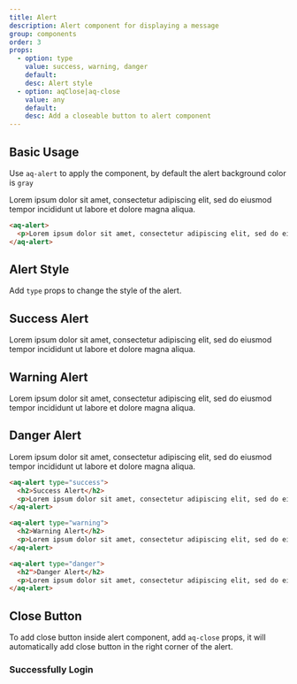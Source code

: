 ```yaml
---
title: Alert
description: Alert component for displaying a message
group: components
order: 3
props:
  - option: type
    value: success, warning, danger
    default:
    desc: Alert style
  - option: aqClose|aq-close
    value: any
    default:
    desc: Add a closeable button to alert component
---
```


## Basic Usage

Use `aq-alert` to apply the component, by default the alert background color is `gray`

<aq-alert>
  <p>Lorem ipsum dolor sit amet, consectetur adipiscing elit, sed do eiusmod tempor incididunt ut labore et dolore magna aliqua.</p>
</aq-alert>

```html
<aq-alert>
  <p>Lorem ipsum dolor sit amet, consectetur adipiscing elit, sed do eiusmod tempor incididunt ut labore et dolore magna aliqua.</p>
</aq-alert>
```

## Alert Style

Add `type` props to change the style of the alert.

<div class="grid grid-cols gap-2">
  <aq-alert type="success">
    <h2 class="text-green-800">Success Alert</h2>
    <p>Lorem ipsum dolor sit amet, consectetur adipiscing elit, sed do eiusmod tempor incididunt ut labore et dolore magna aliqua.</p>
  </aq-alert>

  <aq-alert type="warning">
    <h2 class="text-yellow-800">Warning Alert</h2>
    <p>Lorem ipsum dolor sit amet, consectetur adipiscing elit, sed do eiusmod tempor incididunt ut labore et dolore magna aliqua.</p>
  </aq-alert>

  <aq-alert type="danger">
    <h2 class="text-red-800">Danger Alert</h2>
    <p>Lorem ipsum dolor sit amet, consectetur adipiscing elit, sed do eiusmod tempor incididunt ut labore et dolore magna aliqua.</p>
  </aq-alert>
</div>

```html
<aq-alert type="success">
  <h2>Success Alert</h2>
  <p>Lorem ipsum dolor sit amet, consectetur adipiscing elit, sed do eiusmod tempor incididunt ut labore et dolore magna aliqua.</p>
</aq-alert>

<aq-alert type="warning">
  <h2>Warning Alert</h2>
  <p>Lorem ipsum dolor sit amet, consectetur adipiscing elit, sed do eiusmod tempor incididunt ut labore et dolore magna aliqua.</p>
</aq-alert>

<aq-alert type="danger">
  <h2">Danger Alert</h2>
  <p>Lorem ipsum dolor sit amet, consectetur adipiscing elit, sed do eiusmod tempor incididunt ut labore et dolore magna aliqua.</p>
</aq-alert>
```

## Close Button

To add close button inside alert component, add `aq-close` props, it will automatically add close button in the right corner of the alert.

<aq-alert type="success" aq-close>
  <h3>Successfully Login</h3>
</aq-alert>